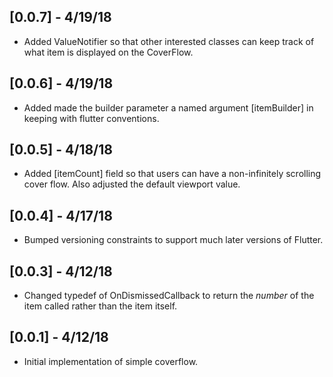 ## [0.0.7] - 4/19/18

* Added ValueNotifier so that other interested classes can keep track of
  what item is displayed on the CoverFlow.

## [0.0.6] - 4/19/18

* Added made the builder parameter a named argument [itemBuilder] in keeping
  with flutter conventions.

## [0.0.5] - 4/18/18

* Added [itemCount] field so that users can have a non-infinitely scrolling
  cover flow. Also adjusted the default viewport value.

## [0.0.4] - 4/17/18

* Bumped versioning constraints to support much later versions of Flutter.

## [0.0.3] - 4/12/18

* Changed typedef of OnDismissedCallback to return the *number* of the item called rather than the item itself.

## [0.0.1] - 4/12/18

* Initial implementation of simple coverflow.

